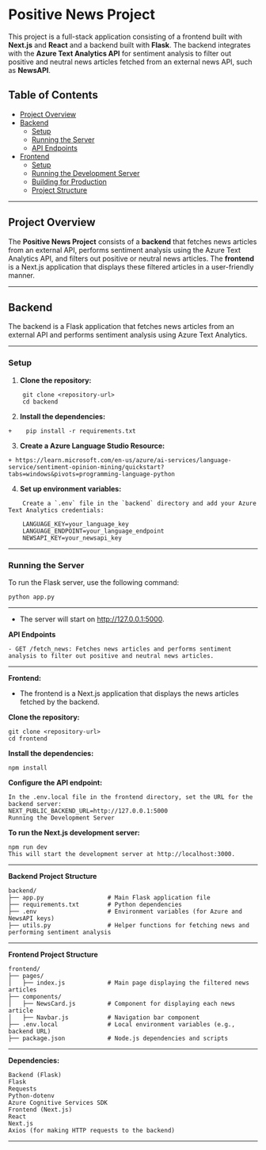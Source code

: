# Positive News Project

This project is a full-stack application consisting of a frontend built with **Next.js** and **React** and a backend built with **Flask**. The backend integrates with the **Azure Text Analytics API** for sentiment analysis to filter out positive and neutral news articles fetched from an external news API, such as **NewsAPI**.


## Table of Contents

- [Project Overview](#project-overview)
- [Backend](#backend)
  - [Setup](#setup)
  - [Running the Server](#running-the-server)
  - [API Endpoints](#api-endpoints)
- [Frontend](#frontend)
  - [Setup](#setup-1)
  - [Running the Development Server](#running-the-development-server)
  - [Building for Production](#building-for-production)
  - [Project Structure](#project-structure)

---

## Project Overview

The **Positive News Project** consists of a **backend** that fetches news articles from an external API, performs sentiment analysis using the Azure Text Analytics API, and filters out positive or neutral news articles. The **frontend** is a Next.js application that displays these filtered articles in a user-friendly manner.

---

## Backend

The backend is a Flask application that fetches news articles from an external API and performs sentiment analysis using Azure Text Analytics.

---

### Setup

1. **Clone the repository:**
```
    git clone <repository-url>
    cd backend
```
2. **Install the dependencies:**
```
+    pip install -r requirements.txt
```
3. **Create a Azure Language Studio Resource:**
```
+ https://learn.microsoft.com/en-us/azure/ai-services/language-service/sentiment-opinion-mining/quickstart?tabs=windows&pivots=programming-language-python
```

4. **Set up environment variables:**
```
    Create a `.env` file in the `backend` directory and add your Azure Text Analytics credentials:

    LANGUAGE_KEY=your_language_key
    LANGUAGE_ENDPOINT=your_language_endpoint
    NEWSAPI_KEY=your_newsapi_key
```
---

### Running the Server

To run the Flask server, use the following command:
```
python app.py
```
---

- The server will start on http://127.0.0.1:5000.

**API Endpoints**
```
- GET /fetch_news: Fetches news articles and performs sentiment analysis to filter out positive and neutral news articles.
```
---

**Frontend:**
- The frontend is a Next.js application that displays the news articles fetched by the backend.

**Clone the repository:**
```
git clone <repository-url>
cd frontend
```
**Install the dependencies:**
```
npm install
```
**Configure the API endpoint:**
```
In the .env.local file in the frontend directory, set the URL for the backend server:
NEXT_PUBLIC_BACKEND_URL=http://127.0.0.1:5000
Running the Development Server
```
**To run the Next.js development server:**
```
npm run dev
This will start the development server at http://localhost:3000.
```
---

**Backend Project Structure**

```
backend/
├── app.py                  # Main Flask application file
├── requirements.txt        # Python dependencies
├── .env                    # Environment variables (for Azure and NewsAPI keys)
├── utils.py                # Helper functions for fetching news and performing sentiment analysis
```
---

**Frontend Project Structure**
```
frontend/
├── pages/                  
│   ├── index.js            # Main page displaying the filtered news articles
├── components/             
│   ├── NewsCard.js         # Component for displaying each news article
│   ├── Navbar.js           # Navigation bar component
├── .env.local              # Local environment variables (e.g., backend URL)
├── package.json            # Node.js dependencies and scripts
```
---

**Dependencies:**
```
Backend (Flask)
Flask
Requests
Python-dotenv
Azure Cognitive Services SDK
Frontend (Next.js)
React
Next.js
Axios (for making HTTP requests to the backend)
```
---
